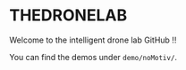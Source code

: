 # THEDRONELAB

Welcome to the intelligent drone lab GitHub !!

You can find the demos under `demo/noMotiv/`.




